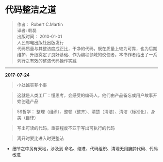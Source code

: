# 代码整洁之道

> 作者： Robert C.Martin   
> 译者: 韩磊   
> 出版时间： 2010-01-01   
> 人民邮电出版社出版发行   
> 代码质量与其整洁度成正比，干净的代码，既在质量上较为可靠，也为后期维护、升级奠定了良好基础、作为编程领域的佼佼者，本书作者给出了一系列行之有效的整洁代码操作实践

<hr>


**2017-07-24**

> 小处诚实非小事

> 这就是人类工厂：懂思考，会感受的编码人，他们由产品备忘或用户故事开始创造产品

> 5S哲学： 整理（组织）、整顿（整齐）、清楚（清洁）、清洁（标准化）、身美（自律）

> 写出可读的代码，重要程度不亚于写出可执行的代码

> 离开时要比进入时更整洁

- 细节之中另有天地，涉及到 命名、缩进、代码组织、清理无用臃肿代码、代码改进